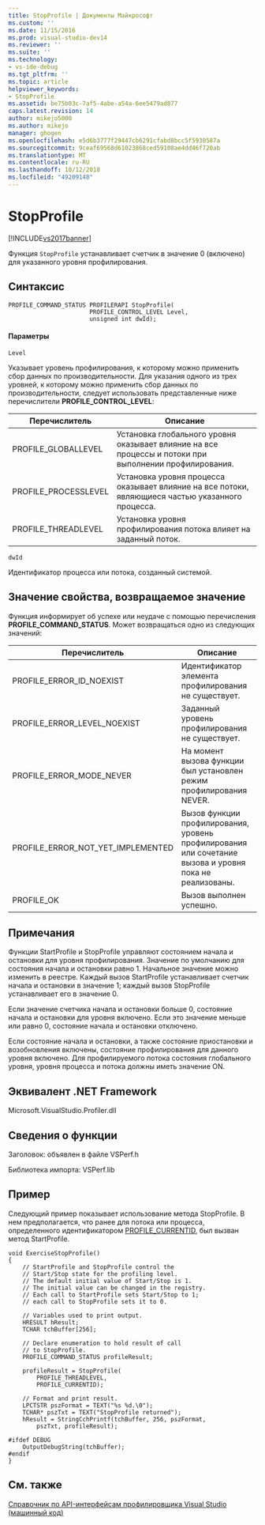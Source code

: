 ```yaml
---
title: StopProfile | Документы Майкрософт
ms.custom: ''
ms.date: 11/15/2016
ms.prod: visual-studio-dev14
ms.reviewer: ''
ms.suite: ''
ms.technology:
- vs-ide-debug
ms.tgt_pltfrm: ''
ms.topic: article
helpviewer_keywords:
- StopProfile
ms.assetid: be75b03c-7af5-4abe-a54a-6ee5479ad877
caps.latest.revision: 14
author: mikejo5000
ms.author: mikejo
manager: ghogen
ms.openlocfilehash: e5d6b3777f29447cb6291cfabd8bcc5f5930587a
ms.sourcegitcommit: 9ceaf69568d61023868ced59108ae4dd46f720ab
ms.translationtype: MT
ms.contentlocale: ru-RU
ms.lasthandoff: 10/12/2018
ms.locfileid: "49209148"
---
```

# <a name="stopprofile"></a>StopProfile
[!INCLUDE[vs2017banner](../includes/vs2017banner.md)]

Функция `StopProfile` устанавливает счетчик в значение 0 (включено) для указанного уровня профилирования.  
  
## <a name="syntax"></a>Синтаксис  
  
```  
PROFILE_COMMAND_STATUS PROFILERAPI StopProfile(  
                       PROFILE_CONTROL_LEVEL Level,   
                       unsigned int dwId);  
```  
  
#### <a name="parameters"></a>Параметры  
 `Level`  
  
 Указывает уровень профилирования, к которому можно применить сбор данных по производительности. Для указания одного из трех уровней, к которому можно применить сбор данных по производительности, следует использовать представленные ниже перечислители **PROFILE_CONTROL_LEVEL**:  
  
|Перечислитель|Описание|  
|----------------|-----------------|  
|PROFILE_GLOBALLEVEL|Установка глобального уровня оказывает влияние на все процессы и потоки при выполнении профилирования.|  
|PROFILE_PROCESSLEVEL|Установка уровня процесса оказывает влияние на все потоки, являющиеся частью указанного процесса.|  
|PROFILE_THREADLEVEL|Установка уровня профилирования потока влияет на заданный поток.|  
  
 `dwId`  
  
 Идентификатор процесса или потока, созданный системой.  
  
## <a name="property-valuereturn-value"></a>Значение свойства, возвращаемое значение  
 Функция информирует об успехе или неудаче с помощью перечисления **PROFILE_COMMAND_STATUS**. Может возвращаться одно из следующих значений:  
  
|Перечислитель|Описание|  
|----------------|-----------------|  
|PROFILE_ERROR_ID_NOEXIST|Идентификатор элемента профилирования не существует.|  
|PROFILE_ERROR_LEVEL_NOEXIST|Заданный уровень профилирования не существует.|  
|PROFILE_ERROR_MODE_NEVER|На момент вызова функции был установлен режим профилирования NEVER.|  
|PROFILE_ERROR_NOT_YET_IMPLEMENTED|Вызов функции профилирования, уровень профилирования или сочетание вызова и уровня пока не реализованы.|  
|PROFILE_OK|Вызов выполнен успешно.|  
  
## <a name="remarks"></a>Примечания  
 Функции StartProfile и StopProfile управляют состоянием начала и остановки для уровня профилирования. Значение по умолчанию для состояния начала и остановки равно 1. Начальное значение можно изменить в реестре. Каждый вызов StartProfile устанавливает счетчик начала и остановки в значение 1; каждый вызов StopProfile устанавливает его в значение 0.  
  
 Если значение счетчика начала и остановки больше 0, состояние начала и остановки для уровня включено. Если это значение меньше или равно 0, состояние начала и остановки отключено.  
  
 Если состояние начала и остановки, а также состояние приостановки и возобновления включены, состояние профилирования для данного уровня включено. Для профилируемого потока состояния глобального уровня, уровня процесса и потока должны иметь значение ON.  
  
## <a name="net-framework-equivalent"></a>Эквивалент .NET Framework  
 Microsoft.VisualStudio.Profiler.dll  
  
## <a name="function-information"></a>Сведения о функции  
 Заголовок: объявлен в файле VSPerf.h  
  
 Библиотека импорта: VSPerf.lib  
  
## <a name="example"></a>Пример  
 Следующий пример показывает использование метода StopProfile. В нем предполагается, что ранее для потока или процесса, определенного идентификатором [PROFILE_CURRENTID](../profiling/profile-currentid.md), был вызван метод StartProfile.  
  
```  
void ExerciseStopProfile()  
{  
    // StartProfile and StopProfile control the   
    // Start/Stop state for the profiling level.   
    // The default initial value of Start/Stop is 1.   
    // The initial value can be changed in the registry.   
    // Each call to StartProfile sets Start/Stop to 1;   
    // each call to StopProfile sets it to 0.   
  
    // Variables used to print output.  
    HRESULT hResult;  
    TCHAR tchBuffer[256];  
  
    // Declare enumeration to hold result of call  
    // to StopProfile.  
    PROFILE_COMMAND_STATUS profileResult;  
  
    profileResult = StopProfile(  
        PROFILE_THREADLEVEL,  
        PROFILE_CURRENTID);  
  
    // Format and print result.  
    LPCTSTR pszFormat = TEXT("%s %d.\0");  
    TCHAR* pszTxt = TEXT("StopProfile returned");  
    hResult = StringCchPrintf(tchBuffer, 256, pszFormat,   
        pszTxt, profileResult);  
  
#ifdef DEBUG  
    OutputDebugString(tchBuffer);  
#endif  
}  
```  
  
## <a name="see-also"></a>См. также  
 [Справочник по API-интерфейсам профилировщика Visual Studio (машинный код)](../profiling/visual-studio-profiler-api-reference-native.md)



